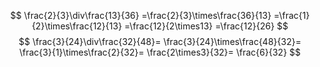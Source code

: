 $$
\frac{2}{3}\div\frac{13}{36}
=\frac{2}{3}\times\frac{36}{13}
=\frac{1}{2}\times\frac{12}{13}
=\frac{12}{2\times13}
=\frac{12}{26}
$$
$$
\frac{3}{24}\div\frac{32}{48}=
\frac{3}{24}\times\frac{48}{32}=
\frac{3}{1}\times\frac{2}{32}=
\frac{2\times3}{32}=
\frac{6}{32}
$$